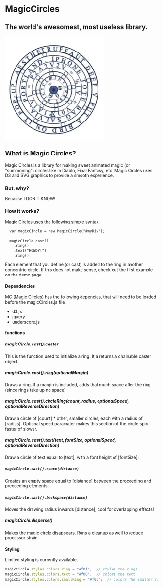 MagicCircles
============

The world's awesomest, most useless library.
-----------------------------

![Magic Circle Man](https://raw.githubusercontent.com/danielstern/MagicCircles/master/logo.jpg)

What is Magic Circles?
--------
Magic Circles is a library for making sweet animated magic (or "summoning") circles like in Diablo, Final Fantasy, etc. Magic Circles uses D3 and SVG graphics to provide a smooth experience.

### But, why?
Because I DON'T KNOW!

### How it works?
Magic Circles uses the following simple syntax.

```
  var magicCircle = new MagicCircle("#myDiv");
  
  magicCircle.cast()
    .ring()
    .text("HOWDY!")
    .ring()
```

Each element that you define (or cast) is added to the ring in another concentric circle. If this does not make sense, check out the first example on the demo page.

#### Dependencies
MC (Magic Circles) has the following depencies, that will need to be loaded before the magicCircles.js file.

- d3.js
- jquery
- underscore.js


#### functions

##### magicCircle.cast():caster
This is the function used to initialize a ring. It a returns a chainable caster object.
  
##### magicCircle.cast().ring(optionalMargin)
Draws a ring. If a margin is included, adds that much space after the ring (since rings take up no space)
  
##### magicCircle.cast().circleRing(count, radius, optionalSpeed, optionalReverseDirection)
Draw a circle of [count] * other, smaller circles, each with a radius of [radius]. Optional speed paramater makes this section of the circle spin faster of slower.

##### magicCircle.cast().text(text, fontSize, optionalSpeed, optionalReverseDirection)
Draw a circle of text equal to [text], with a font height of [fontSize];

##### `magicCircle.cast().space(distance)`
Creates an empty space equal to [distance] between the proceeding and preceeding elements.

##### `magicCircle.cast().backspace(distance)`
Moves the drawing radius inwards [distance], cool for overlapping effects!

##### magicCircle.disperse()
Makes the magic circle disappears. Runs a cleanup as well to reduce processor strain.


#### Styling
Limited styling is currently available.

```javascript
magicCircle.styles.colors.ring = "#f0f";  // styles the rings
magicCircle.styles.colors.text = "#f00";  // colors the text
magicCircle.styles.colors.smallRing = "#f0c";  // colors the smaller rings in circleRing()
```


